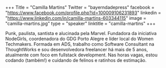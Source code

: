 +++
Title = "Camilla Martins"
Twitter = "bayerndadepress"
facebook = "https://www.facebook.com/profile.php?id=100009106231893"
linkedin = "https://www.linkedin.com/in/camilla-martins-603344115"
image = "camilla-martins.jpg"
type = "speaker"
linktitle = "camilla-martins"
+++

Punk, paulista, santista e alucinada pela Marvel. Fundadora da iniciativa NodeGirls, coordenadora do GDG Porto Alegre e líder local do Women Techmakers. Formada em ADS, trabalho como Software Consultant na ThoughtWorks e sou desenvolvedora freelancer há mais de 5 anos, atualmente com foco em fullstack development. Nas horas vagas, estou codando (também!) e cuidando de felinos e ratinhos de estimação.
